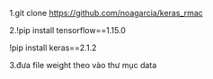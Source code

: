 1.git clone https://github.com/noagarcia/keras_rmac

2.!pip install tensorflow==1.15.0

  !pip install keras==2.1.2

3.đưa file weight theo vào thư mục data
